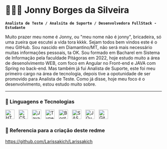 # 👩🏻‍💻 Jonny Borges da Silveira

**`Analista de Teste / Analsita de Suporte / Desenvolvedora FullStack - Estudante`**

Muito prazer meu nome é Jonny, ou "meu nome não é jonny", bricadeira, só uma zueira que escutei a vida tora kkkk. Sejam todos bem vindos este é o meu GitHub. Sou nascido em Diamantino/MT, não será mais necessário muitas informações pessoais, ta OK. Sou formado em Bacharel em Sistema de Informação pela faculdade Pitágoras em 2022, hoje estudo muito a área de desenolvimento WEB, com foco em Angular no Front-end e JAVA com Spring no back-end. Mas também já fui Analista de Suporte, este foi meu primeiro cargo na área de tecnologia, depois tive a opotunidade de ser promovido para Analista de Teste. Como já disse, hoje meu foco é o desenvolvimento, estou estudo muito sobre.

---

### 🤖 Linguagens e Tecnologias

<img 
    align="left" 
    alt="HTML"
    title="HTML" 
    width="30px" 
    style="padding-right: 10px;" 
    src="https://cdn.jsdelivr.net/gh/devicons/devicon@latest/icons/html5/html5-original.svg" 
/>
<img 
    align="left" 
    alt="CSS" 
    title="CSS"
    width="30px" 
    style="padding-right: 10px;" 
    src="https://cdn.jsdelivr.net/gh/devicons/devicon@latest/icons/css3/css3-original.svg" 
/>
<img 
    align="left" 
    alt="JavaScript" 
    title="JavaScript"
    width="30px" 
    style="padding-right: 10px;" 
    src="https://cdn.jsdelivr.net/gh/devicons/devicon@latest/icons/javascript/javascript-original.svg" 
/>
<img 
    align="left" 
    alt="TypeScript"
    title="TypeScript" 
    width="30px" 
    style="padding-right: 10px;" 
    src="https://cdn.jsdelivr.net/gh/devicons/devicon@latest/icons/typescript/typescript-original.svg" 
/>
<img 
    align="left" 
    alt="Bootstrap"
    title="Bootstrap" 
    width="30px" 
    style="padding-right: 10px;" 
    src="https://cdn.jsdelivr.net/gh/devicons/devicon@latest/icons/bootstrap/bootstrap-original.svg" 
/>
<img 
    align="left" 
    alt="SASS" 
    title="SASS"
    width="30px" 
    style="padding-right: 10px;" 
    src="https://cdn.jsdelivr.net/gh/devicons/devicon@latest/icons/sass/sass-original.svg" 
/>
<img 
    align="left" 
    alt="JQuery" 
    title="JQuery"
    width="30px" 
    style="padding-right: 10px;" 
    src="https://cdn.jsdelivr.net/gh/devicons/devicon@latest/icons/jquery/jquery-original.svg" 
/>
<img 
    align="left" 
    alt="Git" 
    title="Git"
    width="30px" 
    style="padding-right: 10px;" 
    src="https://cdn.jsdelivr.net/gh/devicons/devicon@latest/icons/git/git-original.svg" 
/>
<br/>
<br/>
### 🤖 Referencia para a criação deste redme
https://github.com/Larissakich/Larissakich
</p>
